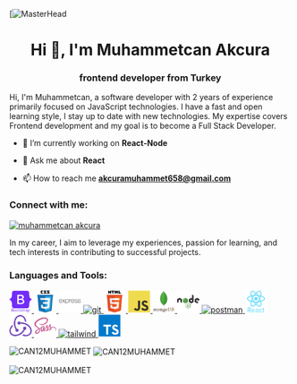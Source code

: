 
[![MasterHead](https://fiverr-res.cloudinary.com/images/t_main1,q_auto,f_auto,q_auto,f_auto/gigs/274705039/original/5e07b5867970208695214c6766120fa5cd5f8a81/frontend-developer-react-frontend-react-js-frontend-website-next-js.png)
<h1 align="center">Hi 👋, I'm Muhammetcan Akcura</h1>
<h3 align="center">frontend developer from Turkey</h3>

<P>
  Hi, I'm Muhammetcan, a software developer with 2 years of experience primarily focused on JavaScript technologies. I have a fast and open learning style, I stay up to date with new technologies. My expertise covers Frontend development and my goal is to become a Full Stack Developer.
</P>


- 🔭 I’m currently working on **React-Node**

- 💬 Ask me about **React**

- 📫 How to reach me **akcuramuhammet658@gmail.com**

<h3 align="left">Connect with me:</h3>
<p align="left">
<a href="https://linkedin.com/in/muhammetcan akcura" target="blank"><img align="center" src="https://raw.githubusercontent.com/rahuldkjain/github-profile-readme-generator/master/src/images/icons/Social/linked-in-alt.svg" alt="muhammetcan akcura" height="30" width="40" /></a>
</p>
<p>
  In my career, I aim to leverage my experiences, passion for learning, and tech interests in contributing to successful projects.
</p>

<h3 align="left">Languages and Tools:</h3>
<p align="left"> <a href="https://getbootstrap.com" target="_blank" rel="noreferrer"> <img src="https://raw.githubusercontent.com/devicons/devicon/master/icons/bootstrap/bootstrap-plain-wordmark.svg" alt="bootstrap" width="40" height="40"/> </a> <a href="https://www.w3schools.com/css/" target="_blank" rel="noreferrer"> <img src="https://raw.githubusercontent.com/devicons/devicon/master/icons/css3/css3-original-wordmark.svg" alt="css3" width="40" height="40"/> </a> <a href="https://expressjs.com" target="_blank" rel="noreferrer"> <img src="https://raw.githubusercontent.com/devicons/devicon/master/icons/express/express-original-wordmark.svg" alt="express" width="40" height="40"/> </a> <a href="https://git-scm.com/" target="_blank" rel="noreferrer"> <img src="https://www.vectorlogo.zone/logos/git-scm/git-scm-icon.svg" alt="git" width="40" height="40"/> </a> <a href="https://www.w3.org/html/" target="_blank" rel="noreferrer"> <img src="https://raw.githubusercontent.com/devicons/devicon/master/icons/html5/html5-original-wordmark.svg" alt="html5" width="40" height="40"/> </a> <a href="https://developer.mozilla.org/en-US/docs/Web/JavaScript" target="_blank" rel="noreferrer"> <img src="https://raw.githubusercontent.com/devicons/devicon/master/icons/javascript/javascript-original.svg" alt="javascript" width="40" height="40"/> </a> <a href="https://www.mongodb.com/" target="_blank" rel="noreferrer"> <img src="https://raw.githubusercontent.com/devicons/devicon/master/icons/mongodb/mongodb-original-wordmark.svg" alt="mongodb" width="40" height="40"/> </a> <a href="https://nodejs.org" target="_blank" rel="noreferrer"> <img src="https://raw.githubusercontent.com/devicons/devicon/master/icons/nodejs/nodejs-original-wordmark.svg" alt="nodejs" width="40" height="40"/> </a> <a href="https://postman.com" target="_blank" rel="noreferrer"> <img src="https://www.vectorlogo.zone/logos/getpostman/getpostman-icon.svg" alt="postman" width="40" height="40"/> </a> <a href="https://reactjs.org/" target="_blank" rel="noreferrer"> <img src="https://raw.githubusercontent.com/devicons/devicon/master/icons/react/react-original-wordmark.svg" alt="react" width="40" height="40"/> </a> <a href="https://redux.js.org" target="_blank" rel="noreferrer"> <img src="https://raw.githubusercontent.com/devicons/devicon/master/icons/redux/redux-original.svg" alt="redux" width="40" height="40"/> </a> <a href="https://sass-lang.com" target="_blank" rel="noreferrer"> <img src="https://raw.githubusercontent.com/devicons/devicon/master/icons/sass/sass-original.svg" alt="sass" width="40" height="40"/> </a> <a href="https://tailwindcss.com/" target="_blank" rel="noreferrer"> <img src="https://www.vectorlogo.zone/logos/tailwindcss/tailwindcss-icon.svg" alt="tailwind" width="40" height="40"/> </a> <a href="https://www.typescriptlang.org/" target="_blank" rel="noreferrer"> <img src="https://raw.githubusercontent.com/devicons/devicon/master/icons/typescript/typescript-original.svg" alt="typescript" width="40" height="40"/> </a> </p>

<p><img align="left" src="https://github-readme-stats.vercel.app/api/top-langs?username=CAN12MUHAMMET&show_icons=true&locale=en&layout=compact" alt="CAN12MUHAMMET" /></p>

<p>&nbsp;<img align="center" src="https://github-readme-stats.vercel.app/api?username=CAN12MUHAMMET&show_icons=true&locale=en" alt="CAN12MUHAMMET" /></p>

<p><img align="center" src="https://github-readme-streak-stats.herokuapp.com/?user=CAN12MUHAMMET&" alt="CAN12MUHAMMET" /></p>


